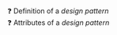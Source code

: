 :question: Definition of a _design pattern_
  <morph title="Q1  :one:" src="Q-Essay-WhatIsAPattern.md" />
  <morph title="Q1a :zero:" src="Q-Essay-WhatIsAPattern.md" />
  <morph title="Q1b :zero:" src="Q-Essay-WhatIsAPattern.md" /><br/>
:question: Attributes of a _design pattern_
  <morph title="Q2  :one: " src="Q-Tick-PatternAttributes.md" />
  <morph title="Q2a :zero: " src="Q-Tick-PatternAttributes.md" />